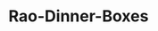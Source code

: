 ---
title: Rao-Dinner-Boxes
name: Rao's Dinner Boxes
description: The Rao's Dinner Box is a culinary delight that brings the authentic flavors of Italian cuisine right to your dining table. This carefully curated box is filled with high-quality ingredients and chef-inspired recipes from Rao's, a renowned Italian restaurant known for its delicious and traditional dishes.
price: $19.99
imageUrl: ["/assets/images/snackboxes/rao/1.jpg", "/assets/images/snackboxes/rao/2.jpeg", "/assets/images/snackboxes/rao/3.jpeg", "/assets/images/snackboxes/rao/4.jpeg"]
tags: -product
imageAlt: "Rao Dinner Box curated bundle box"
---